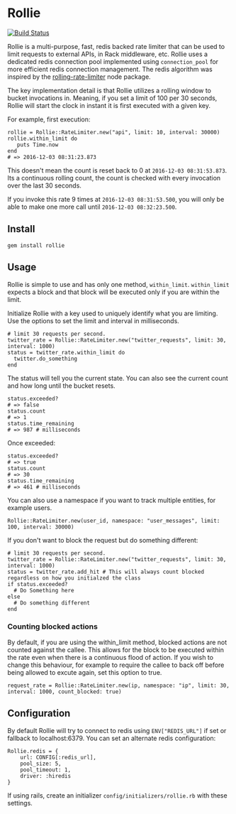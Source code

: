 # Rollie

[![Build Status](https://travis-ci.org/zldavis/rollie.svg?branch=master)](https://travis-ci.org/zldavis/rollie)

Rollie is a multi-purpose, fast, redis backed rate limiter that can be used to limit requests to external APIs, in Rack
middleware, etc. Rollie uses a dedicated redis connection pool implemented using `connection_pool` for more efficient
redis connection management. The redis algorithm was inspired by the
[rolling-rate-limiter](https://www.npmjs.com/package/rolling-rate-limiter) node package.

The key implementation detail is that Rollie utilizes a rolling window to bucket invocations in. Meaning, if you set
a limit of 100 per 30 seconds, Rollie will start the clock in instant it is first executed with a given key.

For example, first execution:
```
rollie = Rollie::RateLimiter.new("api", limit: 10, interval: 30000)
rollie.within_limit do
   puts Time.now
end
# => 2016-12-03 08:31:23.873
```

This doesn't mean the count is reset back to 0 at `2016-12-03 08:31:53.873`. Its a continuous rolling count, the count
is checked with every invocation over the last 30 seconds.
 
If you invoke this rate 9 times at `2016-12-03 08:31:53.500`, you will only be able to make one more call until `2016-12-03 08:32:23.500`. 

## Install

```
gem install rollie
```

## Usage

Rollie is simple to use and has only one method, `within_limit`. `within_limit` expects a block and that block will be
executed only if you are within the limit.

Initialize Rollie with a key used to uniquely identify what you are limiting. Use the options to set the limit and
interval in milliseconds.
```
# limit 30 requests per second.
twitter_rate = Rollie::RateLimiter.new("twitter_requests", limit: 30, interval: 1000)
status = twitter_rate.within_limit do
  twitter.do_something
end
```

The status will tell you the current state. You can also see the current count and how long until the bucket resets.
```
status.exceeded?
# => false
status.count
# => 1
status.time_remaining
# => 987 # milliseconds
```

Once exceeded:
```
status.exceeded?
# => true
status.count
# => 30
status.time_remaining
# => 461 # milliseconds
```  

You can also use a namespace if you want to track multiple entities, for example users.
```
Rollie::RateLimiter.new(user_id, namespace: "user_messages", limit: 100, interval: 30000)
```

If you don't want to block the request but do something different:

```
# limit 30 requests per second.
twitter_rate = Rollie::RateLimiter.new("twitter_requests", limit: 30, interval: 1000)
status = twitter_rate.add_hit # This will always count blocked regardless on how you initialzed the class
if status.exceeded?
  # Do Something here
else 
  # Do something different
end
```

### Counting blocked actions

By default, if you are using the within_limit method, blocked actions are not counted against the callee. This allows for the block to be executed within the
rate even when there is a continuous flood of action. If you wish to change this behaviour, for example to require the callee to back off before being allowed to excute again, set this option to true.

```
request_rate = Rollie::RateLimiter.new(ip, namespace: "ip", limit: 30, interval: 1000, count_blocked: true)
```

## Configuration

By default Rollie will try to connect to redis using `ENV["REDIS_URL"]` if set or fallback to localhost:6379. You can
set an alternate redis configuration:
```
Rollie.redis = {
    url: CONFIG[:redis_url],
    pool_size: 5,
    pool_timeout: 1,
    driver: :hiredis
}
```

If using rails, create an initializer `config/initializers/rollie.rb` with these settings.